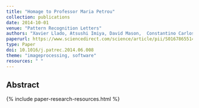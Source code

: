```yaml
---
title: "Homage to Professor Maria Petrou"
collection: publications
date: 2014-10-01
venue: "Pattern Recognition Letters"
authors: "Xavier Llado, Atsushi Imiya, David Mason,  Constantino Carlos Reyes-Aldasoro, Kazuaki Aoki, Mineichi Kudo, Yu-Jin Zhang, Vasileios Argyriou"
paperurl: https://www.sciencedirect.com/science/article/pii/S0167865514001858
type: Paper
doi: 10.1016/j.patrec.2014.06.008
theme: "imageprocessing, software"
resources: " "
---
```

<h2> Abstract </h2>

{% include paper-research-resources.html %}
